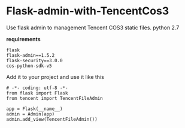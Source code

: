 # Flask-admin-with-TencentCos3
Use flask admin to management Tencent COS3 static files. python 2.7

**requirements**
```
flask
flask-admin==1.5.2
flask-security==3.0.0
cos-python-sdk-v5
```

Add it to your project and use it like this
```
# -*- coding: utf-8 -*-
from flask import Flask
from tencent import TencentFileAdmin

app = Flask(__name__)
admin = Admin(app)
admin.add_view(TencentFileAdmin())
```
